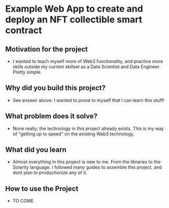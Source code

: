 # Example Web App to create and deploy an NFT collectible smart contract  

## Motivation for the project
- I wanted to teach myself more of Web3 functionality, and practice more skills outside my current skillset as a Data Scientist and Data Engineer. Pretty simple. 

## Why did you build this project?
- See answer above. I wanted to prove to myself that I can learn this stuff!

## What problem does it solve?
- None really; the technology in this project already exists. This is my way of "getting up to speed" on the existing Web3 technology.

## What did you learn 
- Almost everything in this project is new to me. From the libraries to the Solarity language. I followed many guides to assemble this project, and dont plan to productionize any of it. 

## How to use the Project
- TO COME